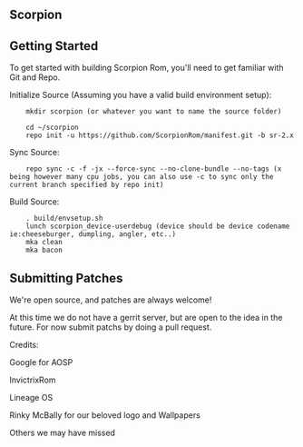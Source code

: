 Scorpion
------------------

Getting Started
------------------

To get started with building Scorpion Rom, you'll need to get familiar with Git and Repo.

Initialize Source (Assuming you have a valid build environment setup):

        mkdir scorpion (or whatever you want to name the source folder)

        cd ~/scorpion
        repo init -u https://github.com/ScorpionRom/manifest.git -b sr-2.x

Sync Source:

        repo sync -c -f -jx --force-sync --no-clone-bundle --no-tags (x being however many cpu jobs, you can also use -c to sync only the current branch specified by repo init)

Build Source:

        . build/envsetup.sh
        lunch scorpion_device-userdebug (device should be device codename ie:cheeseburger, dumpling, angler, etc..)
        mka clean
        mka bacon
Submitting Patches
------------------
We're open source, and patches are always welcome!

At this time we do not have a gerrit server, but are open to the idea in the future. For now submit patchs by doing a pull request.


Credits:

Google for AOSP

InvictrixRom

Lineage OS

Rinky McBally for our beloved logo and Wallpapers

Others we may have missed


